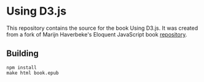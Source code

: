 # Using D3.js

This repository contains the source for the book Using D3.js.  It was created from a fork of Marijn Haverbeke's Eloquent JavaScript book [repository](https://github.com/erimcg/Eloquent-JavaScript).

## Building

    npm install
    make html book.epub
    
    
